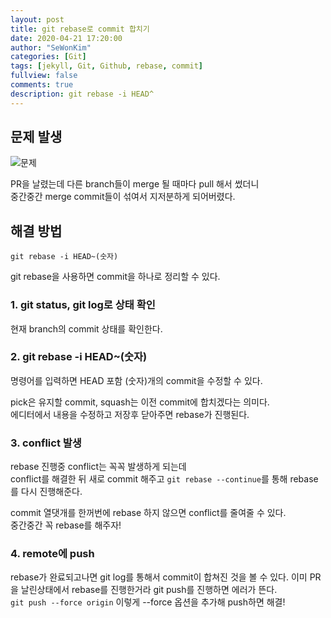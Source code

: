 ```yaml
---
layout: post
title: git rebase로 commit 합치기
date: 2020-04-21 17:20:00
author: "SeWonKim"
categories: [Git]
tags: [jekyll, Git, Github, rebase, commit]
fullview: false
comments: true
description: git rebase -i HEAD^
---
```


## 문제 발생

![문제](https://user-images.githubusercontent.com/30452963/88030995-ec582300-cb76-11ea-9b35-442c360b9a96.png)

PR을 날렸는데 다른 branch들이 merge 될 때마다 pull 해서 썼더니  
중간중간 merge commit들이 섞여서 지저분하게 되어버렸다.

## 해결 방법

`git rebase -i HEAD~(숫자)`

git rebase을 사용하면 commit을 하나로 정리할 수 있다.

### 1. git status, git log로 상태 확인

현재 branch의 commit 상태를 확인한다.

### 2. git rebase -i HEAD~(숫자)

명령어를 입력하면 HEAD 포함 (숫자)개의 commit을 수정할 수 있다.

pick은 유지할 commit, squash는 이전 commit에 합치겠다는 의미다.  
에디터에서 내용을 수정하고 저장후 닫아주면 rebase가 진행된다.

### 3. conflict 발생

rebase 진행중 conflict는 꼭꼭 발생하게 되는데  
conflict를 해결한 뒤 새로 commit 해주고 `git rebase --continue`를 통해 rebase를 다시 진행해준다.

commit 열댓개를 한꺼번에 rebase 하지 않으면 conflict를 줄여줄 수 있다.  
중간중간 꼭 rebase를 해주자!

### 4. remote에 push

rebase가 완료되고나면 git log를 통해서 commit이 합쳐진 것을 볼 수 있다.
이미 PR을 날린상태에서 rebase를 진행한거라 git push를 진행하면 에러가 뜬다.  
`git push --force origin` 이렇게 --force 옵션을 추가해 push하면 해결!
